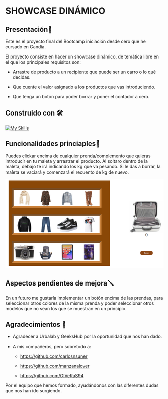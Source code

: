 # SHOWCASE DINÁMICO

## Presentación🚀
Este es el proyecto final del Bootcamp iniciación desde cero que he cursado en Gandía.

El proyecto consiste en hacer un showcase dinámico, de temática libre en el que los principales requisitos son:

* Arrastre de producto a un recipiente que puede ser un carro o lo qué decidas.

* Que cuente el valor asignado a los productos que vas introduciendo.

* Que tenga un botón para poder borrar y poner el contador a cero.

## Construido con 🛠️

[![My Skills](https://skillicons.dev/icons?i=js,html,css)](https://skillicons.dev)

## Funcionalidades princiaples🧳
Puedes clickar encima de cualquier prenda/complemento que quieras introducir en tu maleta y arrastrar el producto. Al soltaro dentro de la maleta, debajo te irá indicando los kg que va pesando.
Si le das a borrar, la maleta se vaciará y comenzará el recuento de kg de nuevo.

![image](/img/proyecto%20capturado.png)

## Aspectos pendientes de mejora🪛
En un futuro me gustaría implementar un botón encima de las prendas, para seleccionar otros colores de la misma prenda y poder seleccionar otros modelos que no sean los que se muestran en un principio.

## Agradecimientos 🍻

* Agradecer a Urbalab y GeeksHub por la oportunidad que nos han dado.

* A mis compañeros, pero sobretodo a:

  * https://github.com/carlosnsuner
  
  * https://github.com/manzanalover
  
  * https://github.com/OlVeRaS94

Por el equipo que hemos formado, ayudándonos con las diferentes dudas que nos han ido surgiendo.
